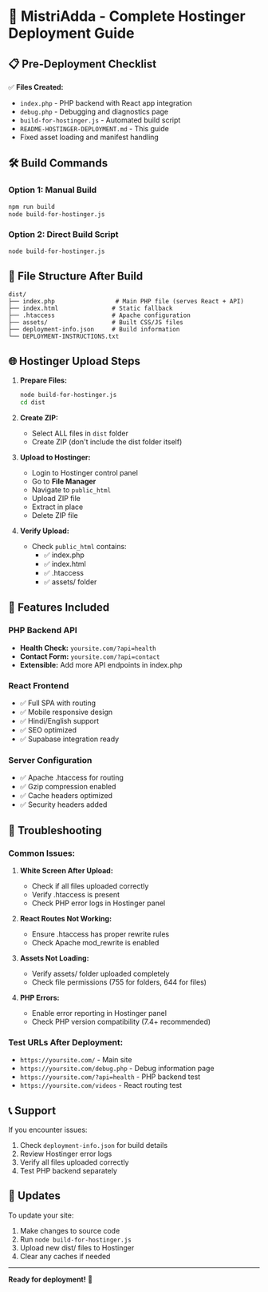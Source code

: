 # 🚀 MistriAdda - Complete Hostinger Deployment Guide

## 📋 Pre-Deployment Checklist

✅ **Files Created:**
- `index.php` - PHP backend with React app integration  
- `debug.php` - Debugging and diagnostics page
- `build-for-hostinger.js` - Automated build script
- `README-HOSTINGER-DEPLOYMENT.md` - This guide
- Fixed asset loading and manifest handling

## 🛠️ Build Commands

### Option 1: Manual Build
```bash
npm run build
node build-for-hostinger.js
```

### Option 2: Direct Build Script
```bash
node build-for-hostinger.js
```

## 📁 File Structure After Build

```
dist/
├── index.php                 # Main PHP file (serves React + API)
├── index.html               # Static fallback
├── .htaccess                # Apache configuration
├── assets/                  # Built CSS/JS files
├── deployment-info.json     # Build information
└── DEPLOYMENT-INSTRUCTIONS.txt
```

## 🌐 Hostinger Upload Steps

1. **Prepare Files:**
   ```bash
   node build-for-hostinger.js
   cd dist
   ```

2. **Create ZIP:**
   - Select ALL files in `dist` folder
   - Create ZIP (don't include the dist folder itself)

3. **Upload to Hostinger:**
   - Login to Hostinger control panel
   - Go to **File Manager**
   - Navigate to `public_html`
   - Upload ZIP file
   - Extract in place
   - Delete ZIP file

4. **Verify Upload:**
   - Check `public_html` contains:
     - ✅ index.php
     - ✅ index.html  
     - ✅ .htaccess
     - ✅ assets/ folder

## 🔧 Features Included

### PHP Backend API
- **Health Check:** `yoursite.com/?api=health`
- **Contact Form:** `yoursite.com/?api=contact`
- **Extensible:** Add more API endpoints in index.php

### React Frontend
- ✅ Full SPA with routing
- ✅ Mobile responsive design
- ✅ Hindi/English support
- ✅ SEO optimized
- ✅ Supabase integration ready

### Server Configuration
- ✅ Apache .htaccess for routing
- ✅ Gzip compression enabled
- ✅ Cache headers optimized
- ✅ Security headers added

## 🐛 Troubleshooting

### Common Issues:

1. **White Screen After Upload:**
   - Check if all files uploaded correctly
   - Verify .htaccess is present
   - Check PHP error logs in Hostinger panel

2. **React Routes Not Working:**
   - Ensure .htaccess has proper rewrite rules
   - Check Apache mod_rewrite is enabled

3. **Assets Not Loading:**
   - Verify assets/ folder uploaded completely
   - Check file permissions (755 for folders, 644 for files)

4. **PHP Errors:**
   - Enable error reporting in Hostinger panel
   - Check PHP version compatibility (7.4+ recommended)

### Test URLs After Deployment:
- `https://yoursite.com/` - Main site
- `https://yoursite.com/debug.php` - Debug information page
- `https://yoursite.com/?api=health` - PHP backend test
- `https://yoursite.com/videos` - React routing test

## 📞 Support

If you encounter issues:
1. Check `deployment-info.json` for build details
2. Review Hostinger error logs
3. Verify all files uploaded correctly
4. Test PHP backend separately

## 🔄 Updates

To update your site:
1. Make changes to source code
2. Run `node build-for-hostinger.js`
3. Upload new dist/ files to Hostinger
4. Clear any caches if needed

---

**Ready for deployment!** 🎉